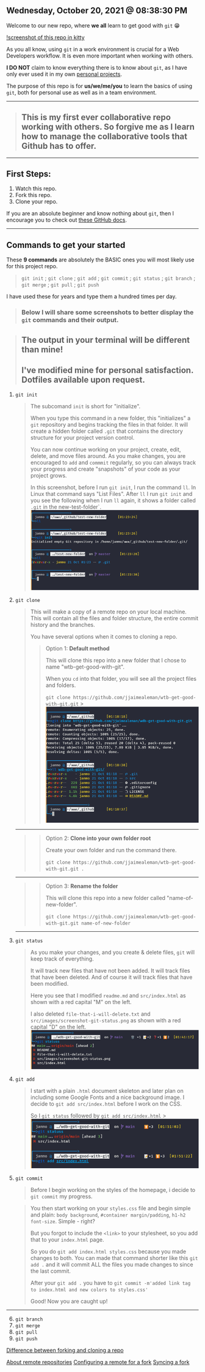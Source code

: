 ## Wednesday, October 20, 2021 @ 08:38:30 PM

Welcome to our new repo, where **we all** learn to get good with `git` 😁

[!screenshot of this repo in kitty](path-to-image.jpg)

As you all know, using `git` in a work environment is crucial for a Web Developers workflow. It is even more important when working with others.

**I DO NOT** claim to know everything there is to know about `git`, as I have only ever used it in my own [personal projects](https://github.com/jjaimealeman).

The purpose of this repo is for **us/we/me/you** to learn the basics of using `git`, both for personal use as well as in a team environment.

---

> ## This is my first ever collaborative repo working with others. So forgive me as I learn how to manage the collaborative tools that Github has to offer.

---

## First Steps:

1. Watch this repo.
2. Fork this repo.
3. Clone your repo.

If you are an absolute beginner and know nothing about `git`, then I encourage you to check out [these GitHub docs](https://docs.github.com/en/get-started/using-git).

---

## Commands to get your started

These **9 commands** are absolutely the BASIC ones you will most likely use for this project repo.

> `git init` ; `git clone` ; `git add` ; `git commit` ; `git status` ; `git branch` ; `git merge` ; `git pull` ; `git push`

I have used these for years and type them a hundred times per day.

> ### Below I will share some screenshots to better display the `git` commands and their output.

> ## **The output in your terminal will be different than mine!**
>
> ## I've modified mine for personal satisfaction. Dotfiles available upon request.

1. `git init`
    > The subcomand `init` is short for "initialize".
    >
    > When you type this command in a new folder, this "initializes" a `git` repository and begins tracking the files in that folder. It will create a hidden folder called `.git` that contains the directory structure for your project version control.
    >
    > You can now continue working on your project, create, edit, delete, and move files around. As you make changes, you are encouraged to `add` and `commmit` regularly, so you can always track your progress and create "snapshots" of your code as your project grows.
    >
    > In this screenshot, before I run `git init`, I run the command `ll`. In Linux that command says "List Files". After `ll` I run `git init` and you see the following when I run `ll` again, it shows a folder called `.git` in the new-test-folder`.
    > ![screenshot-git-init-new-folder.png](/src/images/screenshot-git-init-new-folder.png)
2. `git clone`

    > This will make a copy of a remote repo on your local machine. This will contain all the files and folder structure, the entire commit history and the branches.
    >
    > You have several options when it comes to cloning a repo.
    >
    > > Option 1: **Default method**
    > >
    > > This will clone this repo into a new folder that I chose to name "wtb-get-good-with-git".
    > >
    > > When you `cd` into that folder, you will see all the project files and folders.
    > >
    > > `git clone https://github.com/jjaimealeman/wtb-get-good-with-git.git` > ![screenshot-git-clone-repo.png](/src/images/screenshot-git-clone-repo.png)

    ***

    > > Option 2: **Clone into your own folder root**
    > >
    > > Create your own folder and run the command there.
    > >
    > > `git clone https://github.com/jjaimealeman/wtb-get-good-with-git.git .`

    ***

    > > Option 3: **Rename the folder**
    > >
    > > This will clone this repo into a new folder called "name-of-new-folder".
    > >
    > > `git clone https://github.com/jjaimealeman/wtb-get-good-with-git.git name-of-new-folder`

    ***

3. `git status`

    > As you make your changes, and you create & delete files, `git` will keep track of everything.
    >
    > It will track new files that have not been added. It will track files that have been deleted. And of course it will track files that have been modified.
    >
    > Here you see that I modified `readme.md` and `src/index.html` as shown with a red capital "M" on the left.
    >
    > I also deleted `file-that-i-will-delete.txt` and `src/images/screenshot-git-status.png` as shown with a red capital "D" on the left.
    > ![screenshot-git-status.png](/src/images/screenshot-git-status.png)

4. `git add`

    > I start with a plain `.html` document skeleton and later plan on including some Google Fonts and a nice background image. I decide to `git add src/index.html` before I work on the CSS.
    >
    > So I `git status` followed by `git add src/index.html` > ![screenshot-git-add-index.png](/src/images/screenshot-git-add-index.png)

5. `git commit`

    > Before I begin working on the styles of the homepage, i decide to `git commit` my progress.

    > You then start working on your `styles.css` file and begin simple and plain: `body background`, `#container margin/padding`, `h1-h2 font-size`. Simple - right?
    >
    > But you forgot to include the `<link>` to your stylesheet, so you add that to your `index.html` page.
    >
    > So you do `git add index.html styles.css` because you made changes to both. You can made that command shorter like this `git add .` and it will commit ALL the files you made changes to since the last commit.
    >
    > After your `git add .` you have to `git commit -m'added link tag to index.html and new colors to styles.css'`
    >
    > Good! Now you are caught up!

---

6. `git branch`
7. `git merge`
8. `git pull`
9. `git push`

[Difference between forking and cloning a repo](https://github.community/t/the-difference-between-forking-and-cloning-a-repository/10189)

[About remote repositories](https://docs.github.com/en/get-started/getting-started-with-git/about-remote-repositories)
[Configuring a remote for a fork](https://docs.github.com/en/github/collaborating-with-pull-requests/working-with-forks/configuring-a-remote-for-a-fork)
[Syncing a fork](https://docs.github.com/en/github/collaborating-with-pull-requests/working-with-forks/syncing-a-fork)
